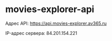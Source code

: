 # movies-explorer-api

Адрес API: https://api.movies-explorer.av365.ru

IP-адрес сервера: 84.201.154.221

